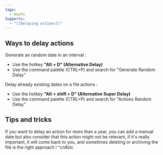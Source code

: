 ```yaml
---
tags:
  - HowTo
Supports:
  - "[[Delaying actions]]"
---
```

## Ways to delay actions

Generate an random date in an interval : 
- Use the hotkey **"Alt + D" (Alternative Delay)**
- Use the command palette (CTRL+P) and search for "Generate Random Delay"

Delay already existing dates on a file actions : 
- Use the hotkey **"Alt + shift +  D" (Alternative Super Delay)**
- Use the command palette (CTRL+P) and search for "Actions Random Delay"


## Tips and tricks
 If you want to delay an action for more than a year, you can add a manual date but also consider that this action might not be relevant, if it's really important, it will come back to you, and sometimes deleting or archiving the file is the right approach !  ^cn8slc